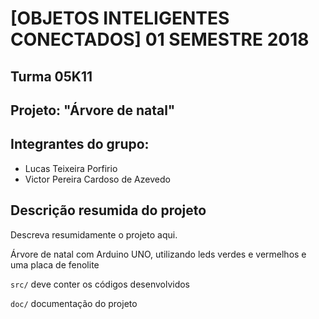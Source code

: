 # [OBJETOS INTELIGENTES CONECTADOS] 01 SEMESTRE 2018
## Turma 05K11
## Projeto: "Árvore de natal"
## Integrantes do grupo:

* Lucas Teixeira Porfirio 
* Victor Pereira Cardoso de Azevedo

## Descrição resumida do projeto

Descreva resumidamente o projeto aqui.

Árvore de natal com Arduino UNO, utilizando leds verdes e vermelhos e uma placa de fenolite

`src/` deve conter os códigos desenvolvidos

`doc/` documentação do projeto
